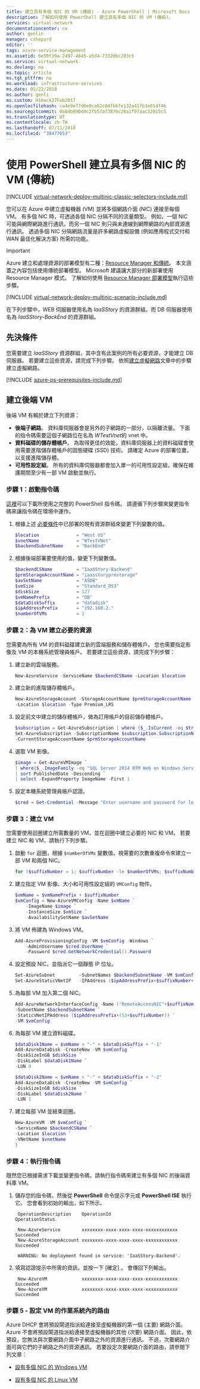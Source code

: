 ```yaml
---
title: 建立具有多個 NIC 的 VM (傳統) - Azure PowerShell | Microsoft Docs
description: 了解如何使用 PowerShell 建立具有多個 NIC 的 VM (傳統)。
services: virtual-network
documentationcenter: na
author: genlin
manager: cshepard
editor: ''
tags: azure-service-management
ms.assetid: 6e50f39a-2497-4845-a5d4-7332dbc203c5
ms.service: virtual-network
ms.devlang: na
ms.topic: article
ms.tgt_pltfrm: na
ms.workload: infrastructure-services
ms.date: 05/22/2018
ms.author: genli
ms.custom: H1Hack27Feb2017
ms.openlocfilehash: ca4e9e77d0e0ca62c04fbbfe132a41fb3e01df46
ms.sourcegitcommit: 0a84b090d4c2fb57af3876c26a1f97aac12015c5
ms.translationtype: HT
ms.contentlocale: zh-TW
ms.lasthandoff: 07/11/2018
ms.locfileid: "38477653"
---
```

# <a name="create-a-vm-classic-with-multiple-nics-using-powershell"></a>使用 PowerShell 建立具有多個 NIC 的 VM (傳統)

[!INCLUDE [virtual-network-deploy-multinic-classic-selectors-include.md](../../includes/virtual-network-deploy-multinic-classic-selectors-include.md)]

您可以在 Azure 中建立虛擬機器 (VM) 並將多個網路介面 (NIC) 連接至每個 VM。 有多個 NIC 時，可透過各個 NIC 分隔不同的流量類型。 例如，一個 NIC 可能與網際網路進行通訊，而另一個 NIC 則只與未連線到網際網路的內部資源進行通訊。 透過多個 NIC 分隔網路流量是許多網路虛擬設備 (例如應用程式交付和 WAN 最佳化解決方案) 所需的功能。

> [!IMPORTANT]
> Azure 建立和處理資源的部署模型有二種：[Resource Manager 和傳統](../resource-manager-deployment-model.md)。 本文涵蓋之內容包括使用傳統部署模型。 Microsoft 建議讓大部分的新部署使用 Resource Manager 模式。 了解如何使用 [Resource Manager 部署模型](../virtual-machines/windows/multiple-nics.md)執行這些步驟。

[!INCLUDE [virtual-network-deploy-multinic-scenario-include.md](../../includes/virtual-network-deploy-multinic-scenario-include.md)]

在下列步驟中，WEB 伺服器使用名為 *IaaSStory* 的資源群組，而 DB 伺服器使用名為 *IaaSStory-BackEnd* 的資源群組。

## <a name="prerequisites"></a>先決條件

您需要建立 *IaaSStory* 資源群組，其中含有此案例的所有必要資源，才能建立 DB 伺服器。 若要建立這些資源，請完成下列步驟。 依照[建立虛擬網路](virtual-networks-create-vnet-classic-netcfg-ps.md)文章中的步驟建立虛擬網路。

[!INCLUDE [azure-ps-prerequisites-include.md](../../includes/azure-ps-prerequisites-include.md)]

## <a name="create-the-back-end-vms"></a>建立後端 VM
後端 VM 有賴於建立下列資源：

* **後端子網路**。 資料庫伺服器會是另外的子網路的一部分，以隔離流量。 下面的指令碼需要這個子網路位在名為 *WTestVnet*的 vnet 中。
* **資料磁碟的儲存體帳戶**。 為取得更佳的效能，資料庫伺服器上的資料磁碟會使用需要進階儲存體帳戶的固態硬碟 (SSD) 技術。 請確定 Azure 的部署位置，以支援進階儲存體。
* **可用性設定組**。 所有的資料庫伺服器都會加入單一的可用性設定組，確保在維護期間至少有一部 VM 啟動並執行。

### <a name="step-1---start-your-script"></a>步驟 1：啟動指令碼
[這裡](https://raw.githubusercontent.com/Azure/azure-quickstart-templates/master/IaaS-Story/11-MultiNIC/classic/virtual-network-deploy-multinic-classic-ps.ps1)可以下載所使用之完整的 PowerShell 指令碼。 請遵循下列步驟來變更指令碼來讓指令碼在環境中運作。

1. 根據上述 [必要條件](#Prerequisites)中已部署的現有資源群組來變更下列變數的值。

    ```powershell
    $location              = "West US"
    $vnetName              = "WTestVNet"
    $backendSubnetName     = "BackEnd"
    ```

2. 根據後端部署要使用的值，變更下列變數值。

    ```powershell
    $backendCSName         = "IaaSStory-Backend"
    $prmStorageAccountName = "iaasstoryprmstorage"
    $avSetName             = "ASDB"
    $vmSize                = "Standard_DS3"
    $diskSize              = 127
    $vmNamePrefix          = "DB"
    $dataDiskSuffix        = "datadisk"
    $ipAddressPrefix       = "192.168.2."
    $numberOfVMs           = 2
    ```

### <a name="step-2---create-necessary-resources-for-your-vms"></a>步驟 2：為 VM 建立必要的資源
您需要為所有 VM 的資料磁碟建立新的雲端服務和儲存體帳戶。 您也需要指定影像及 VM 的本機系統管理員帳戶。 若要建立這些資源，請完成下列步驟：

1. 建立新的雲端服務。

    ```powershell
    New-AzureService -ServiceName $backendCSName -Location $location
    ```

2. 建立新的進階儲存體帳戶。

    ```powershell
    New-AzureStorageAccount -StorageAccountName $prmStorageAccountName `
    -Location $location -Type Premium_LRS
    ```
3. 設定前文中建立的儲存體帳戶，做為訂用帳戶的目前儲存體帳戶。

    ```powershell
    $subscription = Get-AzureSubscription | where {$_.IsCurrent -eq $true}  
    Set-AzureSubscription -SubscriptionName $subscription.SubscriptionName `
    -CurrentStorageAccountName $prmStorageAccountName
    ```

4. 選取 VM 影像。

    ```powershell
    $image = Get-AzureVMImage `
    | where{$_.ImageFamily -eq "SQL Server 2014 RTM Web on Windows Server 2012 R2"} `
    | sort PublishedDate -Descending `
    | select -ExpandProperty ImageName -First 1
    ```

5. 設定本機系統管理員帳戶認證。

    ```powershell
    $cred = Get-Credential -Message "Enter username and password for local admin account"
    ```

### <a name="step-3---create-vms"></a>步驟 3：建立 VM
您需要使用迴圈建立所需數量的 VM，並在迴圈中建立必要的 NIC 和 VM。 若要建立 NIC 和 VM，請執行下列步驟。

1. 啟動 `for` 迴圈，根據 `$numberOfVMs` 變數值，視需要的次數重複命令來建立一部 VM 和兩個 NIC。

    ```powershell
    for ($suffixNumber = 1; $suffixNumber -le $numberOfVMs; $suffixNumber++){
    ```

2. 建立指定 VM 影像、大小和可用性設定組的 `VMConfig` 物件。

    ```powershell
    $vmName = $vmNamePrefix + $suffixNumber
    $vmConfig = New-AzureVMConfig -Name $vmName `
        -ImageName $image `
        -InstanceSize $vmSize `
        -AvailabilitySetName $avSetName
    ```

3. 將 VM 佈建為 Windows VM。

    ```powershell
    Add-AzureProvisioningConfig -VM $vmConfig -Windows `
        -AdminUsername $cred.UserName `
        -Password $cred.GetNetworkCredential().Password
    ```

4. 設定預設 NIC，並指派它一個靜態 IP 位址。

    ```powershell
    Set-AzureSubnet         -SubnetNames $backendSubnetName -VM $vmConfig
    Set-AzureStaticVNetIP   -IPAddress ($ipAddressPrefix+$suffixNumber+3) -VM $vmConfig
    ```

5. 為每部 VM 加入第二個 NIC。

    ```powershell
    Add-AzureNetworkInterfaceConfig -Name ("RemoteAccessNIC"+$suffixNumber) `
    -SubnetName $backendSubnetName `
    -StaticVNetIPAddress ($ipAddressPrefix+(53+$suffixNumber)) `
    -VM $vmConfig
    ```
    
6. 為每部 VM 建立資料磁碟。

    ```powershell
    $dataDisk1Name = $vmName + "-" + $dataDiskSuffix + "-1"    
    Add-AzureDataDisk -CreateNew -VM $vmConfig `
    -DiskSizeInGB $diskSize `
    -DiskLabel $dataDisk1Name `
    -LUN 0

    $dataDisk2Name = $vmName + "-" + $dataDiskSuffix + "-2"   
    Add-AzureDataDisk -CreateNew -VM $vmConfig `
    -DiskSizeInGB $diskSize `
    -DiskLabel $dataDisk2Name `
    -LUN 1
    ```

7. 建立每部 VM 並結束迴圈。

    ```powershell
    New-AzureVM -VM $vmConfig `
    -ServiceName $backendCSName `
    -Location $location `
    -VNetName $vnetName
    }
    ```

### <a name="step-4---run-the-script"></a>步驟 4：執行指令碼
既然您已根據需求下載並變更指令碼，請執行指令碼來建立有多個 NIC 的後端資料庫 VM。

1. 儲存您的指令碼，然後從 **PowerShell** 命令提示字元或 **PowerShell ISE** 執行它。 您會看到初始的輸出，如下所示。

        OperationDescription    OperationId                          OperationStatus

        New-AzureService        xxxxxxxx-xxxx-xxxx-xxxx-xxxxxxxxxxxx Succeeded
        New-AzureStorageAccount xxxxxxxx-xxxx-xxxx-xxxx-xxxxxxxxxxxx Succeeded
        
        WARNING: No deployment found in service: 'IaaSStory-Backend'.
2. 填寫認證提示中所需的資訊，並按一下 [確定] 。 會傳回下列輸出。

        New-AzureVM             xxxxxxxx-xxxx-xxxx-xxxx-xxxxxxxxxxxx Succeeded
        New-AzureVM             xxxxxxxx-xxxx-xxxx-xxxx-xxxxxxxxxxxx Succeeded

### <a name="step-5---configure-routing-within-the-vms-operating-system"></a>步驟 5 - 設定 VM 的作業系統內的路由

Azure DHCP 會將預設閘道指派給連接至虛擬機器的第一個 (主要) 網路介面。 Azure 不會將預設閘道指派給連接至虛擬機器的其他 (次要) 網路介面。 因此，依預設，您無法與次要網路介面中子網路之外的資源進行通訊。 不過，次要網路介面可與它們的子網路之外的資源通訊。 若要設定次要網路介面的路由，請參閱下列文章：

- [設有多個 NIC 的 Windows VM](../virtual-machines/windows/multiple-nics.md#configure-guest-os-for-multiple-nics
)

- [設有多個 NIC 的 Linux VM](../virtual-machines/linux/multiple-nics.md#configure-guest-os-for-multiple-nics
)
